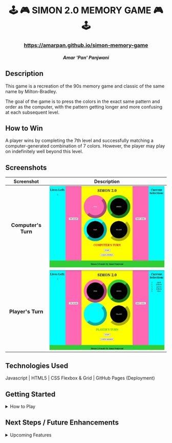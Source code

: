 
# <h1 align="center">:joystick: :video_game: SIMON 2.0 MEMORY GAME :video_game: :joystick:</h1>
 #### <h3 align="center">https://amarpan.github.io/simon-memory-game</h3>
 <h5 align="center">Amar 'Pan' Panjwani</h5>
 
## Description
This game is a recreation of the 90s memory game and classic of the same name by Milton-Bradley. 

The goal of the game is to press the colors in the exact same pattern and order as the computer, with the pattern getting longer and more confusing at each subsequent level.


## How to Win
A player wins by completing the 7th level and successfully matching a computer-generated combination of 7 colors. However, the player may play on indefinitely well beyond this level. 

## Screenshots
| Screenshot | Description |
|------------ | ------------|
| <h3 align="center">Computer's Turn</h3> | <img src="/images/screenshotComputersTurn.jpg" width="600">  
| <h3 align="center">Player's Turn</h3> | <img src="/images/screenshotPlayersTurn.jpg" width="600"> 

## Technologies Used
Javascript | HTML5 | CSS Flexbox & Grid | GitHub Pages (Deployment)

## Getting Started

<details>
<summary>How to Play</summary>
 
1. Press the 'START' button.
 
2. The computer will choose its first color. Pay attention or you might miss it!
 
3. Choose the same pattern as the computer by clicking directly on the appropriate circles. Your selection will appear as steps in the right corner for your reference.
 
4. When finished, press 'CHECK ANSWER' to see if your selection was correct or not. A corresponding status message will appear. 
 
5. If correct, press 'NEXT LEVEL', and the process will repeat, but with another added color this time.
 
6. If incorrect, press 'TRY AGAIN' to use a life, reinput your selection, and press 'CHECK ANSWER' again.
 
7. When a player has 0 lives left and chooses incorrectly, a 'GAME OVER' message is shown. 
 
8. To start-over with one color choice and 3 lives, press the 'START' button again. 
 
</details>



## Next Steps / Future Enhancements
<details>
<summary>Upcoming Features</summary>
 
- Add a "Delete Last Selection" button
 
- Add a "Replay Computer Selection" button
 
- Add a "Clear Entire Selection" button
 
- Add a replay of computer selection after clicking 'Try Again'
 
- Add a fast mode
 
- Add a hard mode with 8 colors instead of 4
 
- Add a hard mode with faster computer selections

</details>



